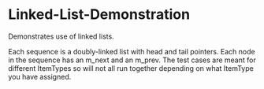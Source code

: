 # Linked-List-Demonstration
Demonstrates use of linked lists.

Each sequence is a doubly-linked list with head and tail pointers. Each node in the sequence has an m_next and an m_prev. The test cases are meant for different ItemTypes so will not all run together depending on what ItemType you have assigned. 
